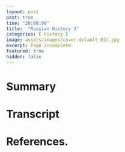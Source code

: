 ```yaml
---
layout: post
past: true
time: "20:00:00"
title:  "Russian History 3"
categories: [ history ]
image: assets/images/cover-default-01C.jpg
excerpt: Page incomplete.
featured: true
hidden: false
---
```


<!-- # Title brainstorm

 -->

<!-- # Exerpt

-->

# Summary

# Transcript

# References.
